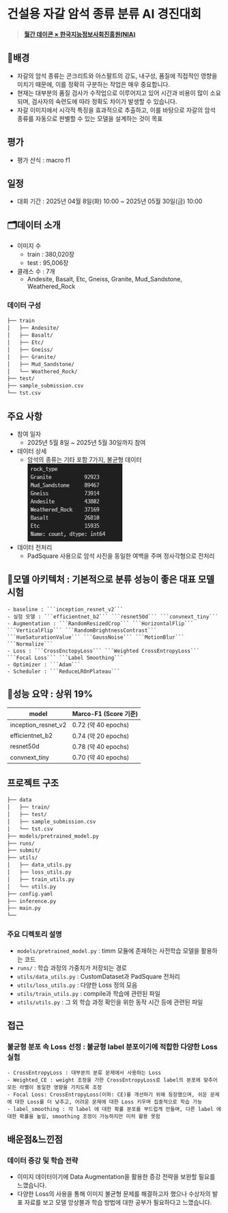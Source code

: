 # 건설용 자갈 암석 종류 분류 AI 경진대회
>[**월간 데이콘 × 한국지능정보사회진흥원(NIA)**](https://dacon.io/competitions/official/236471/overview/description)
## 📌배경
- 자갈의 암석 종류는 콘크리트와 아스팔트의 강도, 내구성, 품질에 직접적인 영향을 미치기 때문에, 이를 정확히 구분하는 작업은 매우 중요합니다.
- 현재는 대부분의 품질 검사가 수작업으로 이루어지고 있어 시간과 비용이 많이 소요되며, 검사자의 숙련도에 따라 정확도 차이가 발생할 수 있습니다.
- 자갈 이미지에서 시각적 특징을 효과적으로 추출하고, 이를 바탕으로 자갈의 암석 종류를 자동으로 판별할 수 있는 모델을 설계하는 것이 목표

## 평가
- 평가 산식 : macro f1

## 일정
- 대회 기간 : 2025년 04월 8일(화) 10:00 ~ 2025년 05월 30일(금) 10:00

## 🗂데이터 소개
- 이미지 수
    - train : 380,020장
    - test : 95,006장
- 클래스 수 : 7개
    - Andesite, Basalt, Etc, Gneiss, Granite, Mud_Sandstone, Weathered_Rock
### 데이터 구성
```bash
├── train
│   ├── Andesite/
│   ├── Basalt/
│   ├── Etc/
│   ├── Gneiss/
│   ├── Granite/
│   ├── Mud_Sandstone/
│   └── Weathered_Rock/
├── test/
├── sample_submission.csv
└── tst.csv
```

## 주요 사항
- 참여 일자
    - 2025년 5월 8일 ~ 2025년 5월 30일까지 참여
- 데이터 상세
    - 암석의 종류는 기타 포함 7가지, 불균형 데이터
    ![](https://github.com/hsmaro/Gravel_Rock_Types_For_Construction_Classification/blob/main/images/label.JPG)
- 데이터 전처리
    - PadSquare 사용으로 암석 사진을 동일한 여백을 주며 정사각형으로 전처리

## 🧠모델 아키텍처 : 기본적으로 분류 성능이 좋은 대표 모델 시험
    - baseline : ```inception_resnet_v2```
    - 실험 모델 : ```efficientnet_b2``` ```resnet50d``` ```convnext_tiny```
    - Augmentation : ```RandomResizedCrop``` ```HorizontalFlip``` ```VerticalFlip``` ```RandomBrightnessContrast``` ```HueSaturationValue``` ```GaussNoise``` ```MotionBlur``` ```Normalize```
    - Loss : ```CrossEnctopyLoss``` ```Weighted CrossEntropyLoss``` ```Focal Loss``` ```Label Smoothing```
    - Optimizer : ```Adam```
    - Scheduler : ```ReduceLROnPlateau```

## 🏅성능 요약 : 상위 19%
|model|Marco-F1 (Score 기준)|
|---|---|
|inception_resnet_v2|0.72 (약 40 epochs)|
|efficientnet_b2|0.74 (약 20 epochs)|
|resnet50d|0.78 (약 40 epochs)|
|convnext_tiny|0.70 (약 40 epochs)|

## 프로젝트 구조
```bash
├── data
│   ├── train/
│   ├── test/
│   ├── sample_submission.csv
│   └── tst.csv
├── models/pretrained_model.py
├── runs/
├── submit/
├── utils/
│   ├── data_utils.py
│   ├── loss_utils.py
│   ├── train_utils.py
│   └── utils.py
├── config.yaml
├── inference.py
├── main.py
└── 
```
### 주요 디렉토리 설명
- ```models/pretrained_model.py``` : timm 모듈에 존재하는 사전학습 모델을 활용하는 코드
- ```runs/``` : 학습 과정의 가중치가 저장되는 경로
- ```utils/data_utils.py``` : CustomDataset과 PadSquare 전처리
- ```utils/loss_utils.py``` : 다양한 Loss 정의 모음
- ```utils/train_utils.py``` : compile과 학습에 관련된 파일
- ```utils/utils.py``` : 그 외 학습 과정 확인을 위한 동작 시간 등에 관련된 파일

## 접근
### 불균형 분포 속 Loss 선정 : 불균형 label 분포이기에 적합한 다양한 Loss 실험
    - CrossEntropyLoss : 대부분의 분류 문제에서 사용하는 Loss
    - Weighted_CE : weight 조정을 가한 CrossEntropyLoss로 label의 분포에 맞추어 모든 라벨이 동일한 영향을 가지도록 조정
    - Focal Loss: CrossEntropyLoss(이하: CE)를 개선하기 위해 등장했으며, 쉬운 문제에 대한 Loss를 더 낮추고, 어려운 문제에 대한 Loss 키우며 집중적으로 학습 가능
    - label_smoothing : 각 label 에 대한 확률 분포를 부드럽게 만들며, 다른 label 에 대한 확률을 높임, smoothing 조정이 가능하지만 미처 활용 못함

## 배운점&느낀점
### 데이터 증강 및 학습 전략
- 이미지 데이터이기에 Data Augmentation을 활용한 증강 전략을 보완할 필요를 느꼈습니다.
- 다양한 Loss의 사용을 통해 이미지 불균형 문제를 해결하고자 했으나 수상자의 발표 자료를 보고 모델 앙상블과 학습 방법에 대한 공부가 필요하다고 느꼈습니다.
